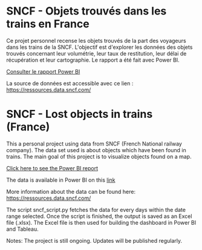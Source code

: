 # SNCF - Objets trouvés dans les trains en France
Ce projet personnel recense les objets trouvés de la part des voyageurs dans les trains de la SNCF. L'objectif est d'explorer les données des objets trouvés concernant leur volumétrie, leur taux de restitution, leur délai de récupération et leur cartographie. Le rapport a été fait avec Power BI.

[Consulter le rapport Power BI](https://app.powerbi.com/view?r=eyJrIjoiM2IzOGEyMDMtMjc2Ni00ZjIwLTliNTEtMjJkYTUwMzMzYWIyIiwidCI6IjllMDA2ZDc1LTk4YzgtNDhkMi1iNmI0LTEyMzc4Y2M3OWViMSJ9&pageName=8163f93de0fe84b9bbf1
)


La source de données est accessible avec ce lien : https://ressources.data.sncf.com/

# SNCF - Lost objects in trains (France)

This a personal project using data from SNCF (French National railway company). The data set used is about objects which have been found in trains. The main goal of this project is to visualize objects found on a map.

[Click here to see the Power BI report](https://app.powerbi.com/view?r=eyJrIjoiZjQzNDI2MWEtNTkzNy00ZWYxLTkzOGEtOTJkOWYyNTJiNTNlIiwidCI6IjllMDA2ZDc1LTk4YzgtNDhkMi1iNmI0LTEyMzc4Y2M3OWViMSJ9)

The data is available in Power BI on this [link](https://app.powerbi.com/view?r=eyJrIjoiM2IzOGEyMDMtMjc2Ni00ZjIwLTliNTEtMjJkYTUwMzMzYWIyIiwidCI6IjllMDA2ZDc1LTk4YzgtNDhkMi1iNmI0LTEyMzc4Y2M3OWViMSJ9&pageName=8163f93de0fe84b9bbf1
) 

More information about the data can be found here: https://ressources.data.sncf.com/


The script sncf_script.py fetches the data for every days within the date range selected. Once the script is finished, the output is saved as an Excel file (.xlsx). The Excel file is then used for building the dashboard in Power BI and Tableau.


Notes:
The project is still ongoing. Updates will be published regularly. 
